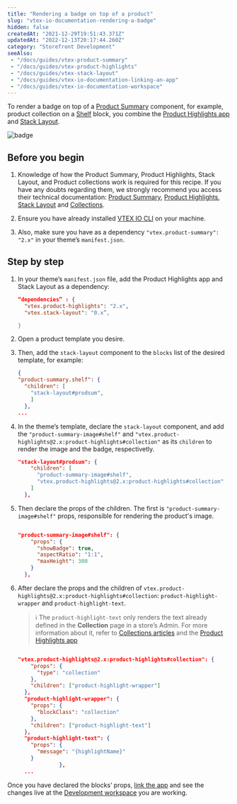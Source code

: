 ```yaml
---
title: "Rendering a badge on top of a product"
slug: "vtex-io-documentation-rendering-a-badge"
hidden: false
createdAt: "2021-12-29T19:51:43.371Z"
updatedAt: "2022-12-13T20:17:44.260Z"
category: "Storefront Development"
seeAlso:
 - "/docs/guides/vtex-product-summary"
 - "/docs/guides/vtex-product-highlights"
 - "/docs/guides/vtex-stack-layout"
 - "/docs/guides/vtex-io-documentation-linking-an-app"
 - "/docs/guides/vtex-io-documentation-workspace"
---
```


To render a badge on top of a [Product Summary](/docs/guides/vtex-product-summary) component, for example, product collection on a [Shelf](/docs/guides/vtex-shelf) block, you combine the [Product Highlights app](/docs/guides/vtex-product-highlights/) and [Stack Layout](/docs/guides/vtex-stack-layout).

![badge](https://cdn.jsdelivr.net/gh/vtexdocs/dev-portal-content@main/images/vtex-io-documentation-rendering-a-badge-0.png)

## Before you begin

1. Knowledge of how the Product Summary, Product Highlights, Stack Layout, and Product collections work is required for this recipe. If you have any doubts regarding them, we strongly recommend you access their technical documentation: [Product Summary](/docs/guides/vtex-product-summary), [Product Highlights](/docs/guides/vtex-product-highlights/), [Stack Layout](/docs/guides/vtex-stack-layout) and [Collections](https://help.vtex.com/en/tutorial/creating-collections-beta--yJBHqNMViOAnnnq4fyOye).

2. Ensure you have already installed [VTEX IO CLI](/docs/guides/vtex-io-documentation-vtex-io-cli-installation-and-command-reference) on your machine.

3. Also, make sure you have as a dependency `"vtex.product-summary": "2.x"` in your theme’s `manifest.json`.

## Step by step

1. In your theme’s `manifest.json` file, add the Product Highlights app and Stack Layout as a dependency:

   ```json
   “dependencies” : {
     "vtex.product-highlights": "2.x",
     "vtex.stack-layout": "0.x”,

   }

   ```

2. Open a product template you desire.

3. Then, add the `stack-layout` component to the `blocks` list of the desired template, for example:

   ```json
   {
   "product-summary.shelf": {
     "children": [
       "stack-layout#prodsum",
       ]
     },
   ...
   ```

4. In the theme’s template, declare the `stack-layout` component, and add the `"product-summary-image#shelf"` and `"vtex.product-highlights@2.x:product-highlights#collection"` as its `children`  to render the image and the badge, respectivetly.

   ```json
   "stack-layout#prodsum": {
       "children": [
         "product-summary-image#shelf",
         "vtex.product-highlights@2.x:product-highlights#collection"
       ]
     },
   ```

5. Then declare the props of the children. The first is `"product-summary-image#shelf"` props, responsible for rendering the product's image.

   ```json

   "product-summary-image#shelf": {
       "props": {
         "showBadge": true,
         "aspectRatio": "1:1",
         "maxHeight": 300
       }
     },
   ```

6. After declare the props and the children of `vtex.product-highlights@2.x:product-highlights#collection`: `product-highlight-wrapper` and `product-highlight-text`.

   > ℹ️ The `product-highlight-text` only renders the text already defined in the **Collection** page in a store’s Admin.  For more information about it, refer to [Collections articles](https://help.vtex.com/en/tutorial/creating-collections-beta--yJBHqNMViOAnnnq4fyOye) and the [Product Highlights app](/docs/guides/vtex-product-highlights#configuration)

   ```json

   "vtex.product-highlights@2.x:product-highlights#collection": {
       "props": {
         "type": "collection"
       },
       "children": ["product-highlight-wrapper"]
     },
     "product-highlight-wrapper": {
       "props": {
         "blockClass": "collection"
       },
       "children": ["product-highlight-text"]
     },
     "product-highlight-text": {
       "props": {
         "message": "{highlightName}"
       }
                },
     ...
   ```

Once you have declared the blocks’ props, [link the app](/docs/guides/vtex-io-documentation-linking-an-app) and see the changes live at the [Development workspace](/docs/guides/vtex-io-documentation-workspace) you are working.
